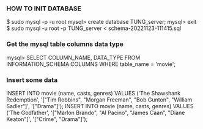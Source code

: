 ### HOW TO INIT DATABASE

$ sudo mysql -p -u root
mysql> create database TUNG_server;
mysql> exit
$ sudo mysql -u root -p TUNG_server < schema-20221123-111415.sql

### Get the mysql table columns data type
mysql> SELECT COLUMN_NAME, DATA_TYPE FROM INFORMATION_SCHEMA.COLUMNS WHERE table_name = 'movie';

### Insert some data
INSERT INTO movie (name, casts, genres) 
VALUES ('The Shawshank Redemption', '["Tim Robbins", "Morgan Freeman", "Bob Gunton", "William Sadler"]', '["Drama"]');
INSERT INTO movie (name, casts, genres) 
VALUES ('The Godfather', '["Marlon Brando", "Al Pacino", "James Caan", "Diane Keaton"]', '["Crime", "Drama"]');



